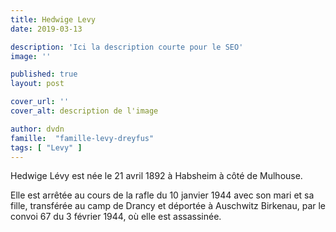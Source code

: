 ```yaml
---
title: Hedwige Levy
date: 2019-03-13

description: 'Ici la description courte pour le SEO'
image: ''

published: true
layout: post

cover_url: ''
cover_alt: description de l'image

author: dvdn
famille:  "famille-levy-dreyfus"
tags: [ "Levy" ]
---
```


Hedwige Lévy est née le 21 avril 1892 à Habsheim à côté de Mulhouse.

Elle est arrêtée au cours de la rafle du 10 janvier 1944 avec son mari et sa fille, transférée au camp de Drancy et déportée à Auschwitz Birkenau, par le convoi 67 du 3 février 1944, où elle est assassinée.